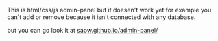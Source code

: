 This is html/css/js admin-panel but it doesen't work yet for example you can't add or remove because it isn't connected with any database.

but you can go look it at [saow.github.io/admin-panel/](https://saow.github.io/admin-panel/)
